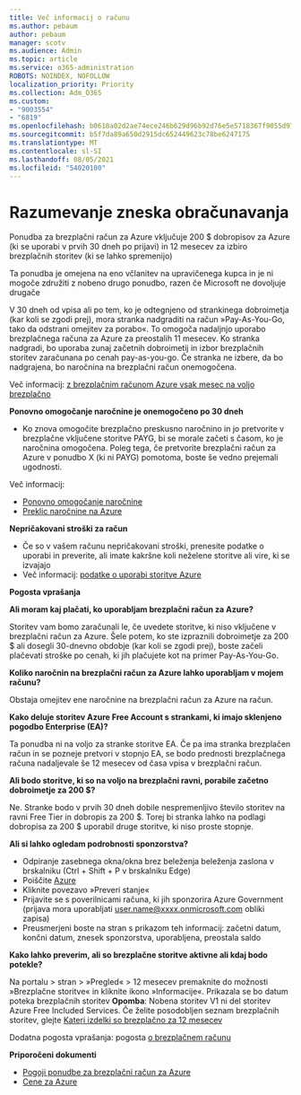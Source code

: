 ```yaml
---
title: Več informacij o računu
ms.author: pebaum
author: pebaum
manager: scotv
ms.audience: Admin
ms.topic: article
ms.service: o365-administration
ROBOTS: NOINDEX, NOFOLLOW
localization_priority: Priority
ms.collection: Adm_O365
ms.custom:
- "9003554"
- "6819"
ms.openlocfilehash: b0618a02d2ae74ece246b629d96b92d76e5e5718367f9055d9783c1440a7a70b
ms.sourcegitcommit: b5f7da89a650d2915dc652449623c78be6247175
ms.translationtype: MT
ms.contentlocale: sl-SI
ms.lasthandoff: 08/05/2021
ms.locfileid: "54020100"
---
```

# <a name="understand-billing-amount"></a>Razumevanje zneska obračunavanja

Ponudba za brezplačni račun za Azure vključuje 200 $ dobropisov za Azure (ki se uporabi v prvih 30 dneh po prijavi) in 12 mesecev za izbiro brezplačnih storitev (ki se lahko spremenijo)

Ta ponudba je omejena na eno včlanitev na upravičenega kupca in je ni mogoče združiti z nobeno drugo ponudbo, razen če Microsoft ne dovoljuje drugače

V 30 dneh od vpisa ali po tem, ko je odtegnjeno od strankinega dobroimetja (kar koli se zgodi prej), mora stranka nadgraditi na račun »Pay-As-You-Go, tako da odstrani omejitev za porabo«. To omogoča nadaljnjo uporabo brezplačnega računa za Azure za preostalih 11 mesecev. Ko stranka nadgradi, bo uporaba zunaj začetnih dobroimetij in izbor brezplačnih storitev zaračunana po cenah pay-as-you-go. Če stranka ne izbere, da bo nadgrajena, bo naročnina na brezplačni račun onemogočena.

Več informacij: [z brezplačnim računom Azure vsak mesec na voljo brezplačno](https://azure.microsoft.com/free/free-account-faq/)

**Ponovno omogočanje naročnine je onemogočeno po 30 dneh**

- Ko znova omogočite brezplačno preskusno naročnino in jo pretvorite v brezplačne vključene storitve PAYG, bi se morale začeti s časom, ko je naročnina omogočena. Poleg tega, če pretvorite brezplačni račun za Azure v ponudbo X (ki ni PAYG) pomotoma, boste še vedno prejemali ugodnosti.

Več informacij: 
- [Ponovno omogočanje naročnine](https://docs.microsoft.com/azure/billing/billing-subscription-become-disable?WT.mc_id=Portal-Microsoft_Azure_Support)
- [Preklic naročnine na Azure](https://docs.microsoft.com/azure/billing/billing-how-to-cancel-azure-subscription?WT.mc_id=Portal-Microsoft_Azure_Support)

**Nepričakovani stroški za račun**

- Če so v vašem računu nepričakovani stroški, prenesite podatke o uporabi in preverite, ali imate kakršne koli neželene storitve ali vire, ki se izvajajo
- Več informacij: [podatke o uporabi storitve Azure](https://docs.microsoft.com/azure/billing/billing-download-azure-invoice-daily-usage-date?WT.mc_id=Portal-Microsoft_Azure_Support#download-usage)

**Pogosta vprašanja**

**Ali moram kaj plačati, ko uporabljam brezplačni račun za Azure?**

Storitev vam bomo zaračunali le, če uvedete storitve, ki niso vključene v brezplačni račun za Azure. Šele potem, ko ste izpraznili dobroimetje za 200 $ ali dosegli 30-dnevno obdobje (kar koli se zgodi prej), boste začeli plačevati stroške po cenah, ki jih plačujete kot na primer Pay-As-You-Go.

**Koliko naročnin na brezplačni račun za Azure lahko uporabljam v mojem računu?**  

Obstaja omejitev ene naročnine na brezplačni račun za Azure na račun.

**Kako deluje storitev Azure Free Account s strankami, ki imajo sklenjeno pogodbo Enterprise (EA)?**  

Ta ponudba ni na voljo za stranke storitve EA. Če pa ima stranka brezplačen račun in se pozneje pretvori v stopnjo EA, se bodo prednosti brezplačnega računa nadaljevale še 12 mesecev od časa vpisa v brezplačni račun.

**Ali bodo storitve, ki so na voljo na brezplačni ravni, porabile začetno dobroimetje za 200 $?**  

Ne. Stranke bodo v prvih 30 dneh dobile nespremenljivo število storitev na ravni Free Tier in dobropis za 200 $. Torej bi stranka lahko na podlagi dobropisa za 200 $ uporabil druge storitve, ki niso proste stopnje.

**Ali si lahko ogledam podrobnosti sponzorstva?**

- Odpiranje zasebnega okna/okna brez beleženja beleženja zaslona v brskalniku (Ctrl + Shift + P v brskalniku Edge)
- Poiščite [Azure](http://www.microsoftazuresponsorships.com/)
- Kliknite povezavo »Preveri stanje«
- Prijavite se s poverilnicami računa, ki jih sponzorira Azure Government (prijava mora uporabljati user.name@xxxx.onmicrosoft.com obliki zapisa)
- Preusmerjeni boste na stran s prikazom teh informacij: začetni datum, končni datum, znesek sponzorstva, uporabljena, preostala saldo

**Kako lahko preverim, ali so brezplačne storitve aktivne ali kdaj bodo potekle?**

Na portalu > stran > »Pregled« > 12 mesecev premaknite do možnosti »Brezplačne storitve« in kliknite ikono »Informacije«. Prikazala se bo datum poteka brezplačnih storitev **Opomba**: Nobena storitev V1 ni del storitev Azure Free Included Services. Če želite posodobljen seznam brezplačnih storitev, glejte [Kateri izdelki so brezplačno za 12 mesecev](http://www.microsoftazuresponsorships.com/)

Dodatna pogosta vprašanja: pogosta [o brezplačnem računu](https://azure.microsoft.com/free/free-account-faq/)

**Priporočeni dokumenti**

- [Pogoji ponudbe za brezplačni račun za Azure](https://azure.microsoft.com/offers/ms-azr-0044p/)
- [Cene za Azure](https://azure.microsoft.com/pricing/)